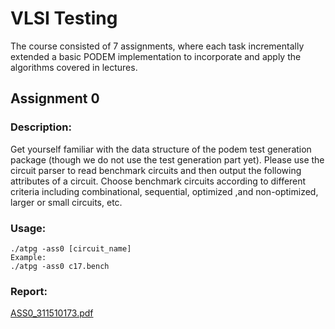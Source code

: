 # VLSI Testing
The course consisted of 7 assignments, where each task incrementally extended a basic PODEM implementation to incorporate and apply the algorithms covered in lectures.

## Assignment 0
### Description:
Get yourself familiar with the data structure of the podem test generation package (though we do not use the test generation part yet). 
Please use the circuit parser to read benchmark circuits and then output the following attributes of a circuit. 
Choose benchmark circuits according to different criteria including combinational, sequential, optimized ,and non-optimized, larger or small circuits, etc.

### Usage:
```
./atpg -ass0 [circuit_name]
Example:
./atpg -ass0 c17.bench
```

### Report:
[ASS0_311510173.pdf](report/ASS0_311510173.pdf)
